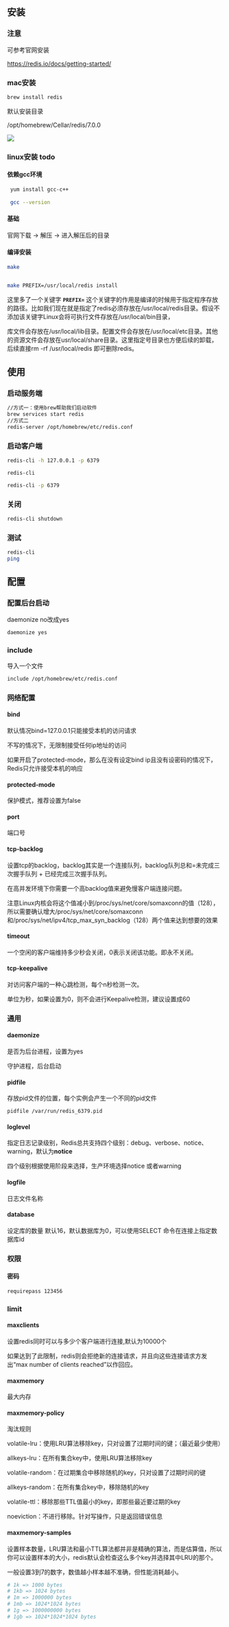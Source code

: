 







## 安装





### 注意

可参考官网安装

https://redis.io/docs/getting-started/



### mac安装



```sh
brew install redis
```

默认安装目录

/opt/homebrew/Cellar/redis/7.0.0





![](https://raw.githubusercontent.com/imattdu/img/main/img/202205310300731.png)



### linux安装 todo



#### 依赖gcc环境

```sh
 yum install gcc-c++
 
 gcc --version
```

#### 基础

官网下载 -> 解压 -> 进入解压后的目录

 



#### 编译安装

```sh
make


make PREFIX=/usr/local/redis install
```

这里多了一个关键字 **`PREFIX=`** 这个关键字的作用是编译的时候用于指定程序存放的路径。比如我们现在就是指定了redis必须存放在/usr/local/redis目录。假设不添加该关键字Linux会将可执行文件存放在/usr/local/bin目录，

库文件会存放在/usr/local/lib目录。配置文件会存放在/usr/local/etc目录。其他的资源文件会存放在usr/local/share目录。这里指定号目录也方便后续的卸载，后续直接rm -rf /usr/local/redis 即可删除redis。





## 使用



### 启动服务端

```sh
//方式一：使用brew帮助我们启动软件
brew services start redis
//方式二
redis-server /opt/homebrew/etc/redis.conf
```



### 启动客户端

```sh
redis-cli -h 127.0.0.1 -p 6379

redis-cli

redis-cli -p 6379
```

### 关闭

```sh
redis-cli shutdown
```



### 测试

```sh
redis-cli
ping
```









## 配置



### 配置后台启动



daemonize no改成yes



```sh
daemonize yes
```







### include

导入一个文件

```sh
include /opt/homebrew/etc/redis.conf
```



### 网络配置

#### bind

默认情况bind=127.0.0.1只能接受本机的访问请求

不写的情况下，无限制接受任何ip地址的访问

如果开启了protected-mode，那么在没有设定bind ip且没有设密码的情况下，Redis只允许接受本机的响应





#### protected-mode



保护模式，推荐设置为false





#### port

端口号





#### tcp-backlog



设置tcp的backlog，backlog其实是一个连接队列，backlog队列总和=未完成三次握手队列 + 已经完成三次握手队列。



在高并发环境下你需要一个高backlog值来避免慢客户端连接问题。



注意Linux内核会将这个值减小到/proc/sys/net/core/somaxconn的值（128），所以需要确认增大/proc/sys/net/core/somaxconn和/proc/sys/net/ipv4/tcp_max_syn_backlog（128）两个值来达到想要的效果





#### timeout

一个空闲的客户端维持多少秒会关闭，0表示关闭该功能。即永不关闭。





#### tcp-keepalive

对访问客户端的一种心跳检测，每个n秒检测一次。

单位为秒，如果设置为0，则不会进行Keepalive检测，建议设置成60 







### 通用



#### daemonize

是否为后台进程，设置为yes

守护进程，后台启动





#### pidfile

存放pid文件的位置，每个实例会产生一个不同的pid文件



```sh
pidfile /var/run/redis_6379.pid
```



#### loglevel



指定日志记录级别，Redis总共支持四个级别：debug、verbose、notice、warning，默认为**notice**

四个级别根据使用阶段来选择，生产环境选择notice 或者warning





#### logfile

日志文件名称



#### database

设定库的数量 默认16，默认数据库为0，可以使用SELECT <dbid>命令在连接上指定数据库id







### 权限

#### 密码



```sh
requirepass 123456
```

### limit





####  maxclients

设置redis同时可以与多少个客户端进行连接,默认为10000个





如果达到了此限制，redis则会拒绝新的连接请求，并且向这些连接请求方发出“max number of clients reached”以作回应。





#### maxmemory



最大内存







#### maxmemory-policy

淘汰规则

volatile-lru：使用LRU算法移除key，只对设置了过期时间的键；（最近最少使用）

 allkeys-lru：在所有集合key中，使用LRU算法移除key

volatile-random：在过期集合中移除随机的key，只对设置了过期时间的键

 allkeys-random：在所有集合key中，移除随机的key

volatile-ttl：移除那些TTL值最小的key，即那些最近要过期的key

noeviction：不进行移除。针对写操作，只是返回错误信息







#### maxmemory-samples





设置样本数量，LRU算法和最小TTL算法都并非是精确的算法，而是估算值，所以你可以设置样本的大小，redis默认会检查这么多个key并选择其中LRU的那个。

一般设置3到7的数字，数值越小样本越不准确，但性能消耗越小。











```sh
# 1k => 1000 bytes
# 1kb => 1024 bytes
# 1m => 1000000 bytes
# 1mb => 1024*1024 bytes
# 1g => 1000000000 bytes
# 1gb => 1024*1024*1024 bytes
```

